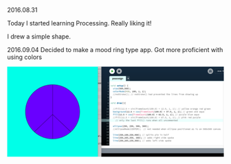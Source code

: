 2016.08.31 

Today I started learning Processing. 
Really liking it!

I drew a simple shape.

2016.09.04
Decided to make a mood ring type app. Got more proficient with using colors

![alt tag](/first_drawing.png)